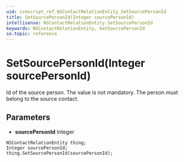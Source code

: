 ```yaml
---
uid: crmscript_ref_NSContactRelationEntity_SetSourcePersonId
title: SetSourcePersonId(Integer sourcePersonId)
intellisense: NSContactRelationEntity.SetSourcePersonId
keywords: NSContactRelationEntity, GetSourcePersonId
so.topic: reference
---
```


# SetSourcePersonId(Integer sourcePersonId)

Id of the source person. The value is not mandatory. The person must belong to the source contact.

## Parameters

* **sourcePersonId** Integer

```crmscript
NSContactRelationEntity thing;
Integer sourcePersonId;
thing.SetSourcePersonId(sourcePersonId);
```

